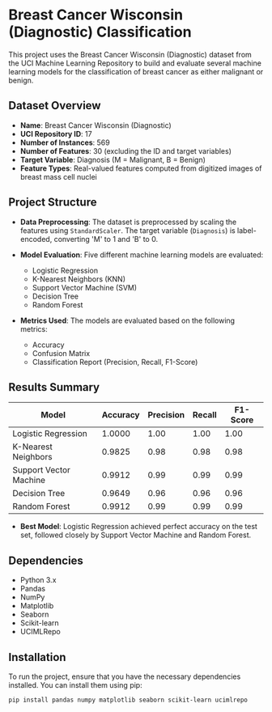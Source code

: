 # Breast Cancer Wisconsin (Diagnostic) Classification

This project uses the Breast Cancer Wisconsin (Diagnostic) dataset from the UCI Machine Learning Repository to build and evaluate several machine learning models for the classification of breast cancer as either malignant or benign.

## Dataset Overview

- **Name**: Breast Cancer Wisconsin (Diagnostic)
- **UCI Repository ID**: 17
- **Number of Instances**: 569
- **Number of Features**: 30 (excluding the ID and target variables)
- **Target Variable**: Diagnosis (M = Malignant, B = Benign)
- **Feature Types**: Real-valued features computed from digitized images of breast mass cell nuclei

## Project Structure

- **Data Preprocessing**: The dataset is preprocessed by scaling the features using `StandardScaler`. The target variable (`Diagnosis`) is label-encoded, converting 'M' to 1 and 'B' to 0.

- **Model Evaluation**: Five different machine learning models are evaluated:
  - Logistic Regression
  - K-Nearest Neighbors (KNN)
  - Support Vector Machine (SVM)
  - Decision Tree
  - Random Forest

- **Metrics Used**: The models are evaluated based on the following metrics:
  - Accuracy
  - Confusion Matrix
  - Classification Report (Precision, Recall, F1-Score)

## Results Summary

| Model                 | Accuracy | Precision | Recall | F1-Score |
|-----------------------|----------|-----------|--------|----------|
| Logistic Regression   | 1.0000   | 1.00      | 1.00   | 1.00     |
| K-Nearest Neighbors   | 0.9825   | 0.98      | 0.98   | 0.98     |
| Support Vector Machine| 0.9912   | 0.99      | 0.99   | 0.99     |
| Decision Tree         | 0.9649   | 0.96      | 0.96   | 0.96     |
| Random Forest         | 0.9912   | 0.99      | 0.99   | 0.99     |

- **Best Model**: Logistic Regression achieved perfect accuracy on the test set, followed closely by Support Vector Machine and Random Forest.

## Dependencies

- Python 3.x
- Pandas
- NumPy
- Matplotlib
- Seaborn
- Scikit-learn
- UCIMLRepo

## Installation

To run the project, ensure that you have the necessary dependencies installed. You can install them using pip:

```bash
pip install pandas numpy matplotlib seaborn scikit-learn ucimlrepo
